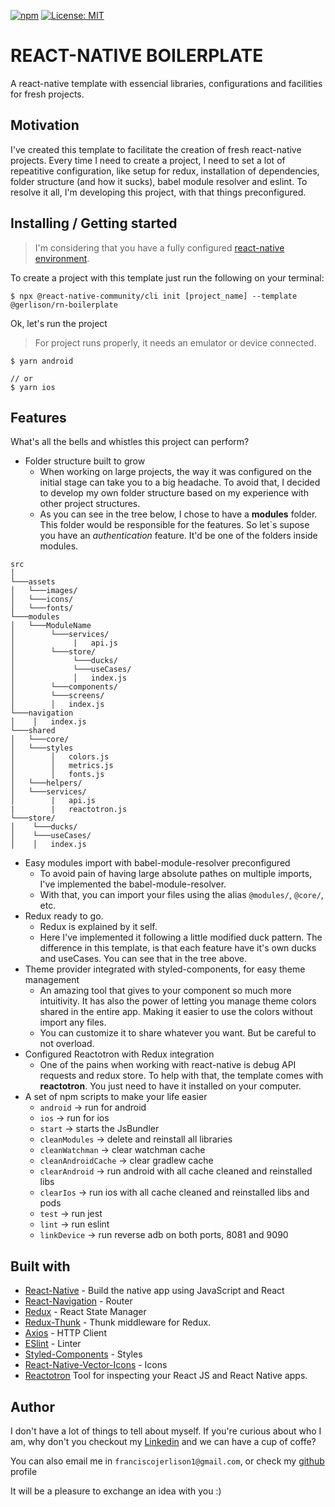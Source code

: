[![npm](https://img.shields.io/npm/v/@gerlison/rn-boilerplate)](https://www.npmjs.com/package/@gerlison/rn-boilerplate) [![License: MIT](https://img.shields.io/github/license/nd-02110114/goofi-mobile.svg)](https://opensource.org/licenses/MIT)

# REACT-NATIVE BOILERPLATE

A react-native template with essencial libraries, configurations and facilities for fresh projects.

## Motivation

I've created this template to facilitate the creation of fresh react-native projects.
Every time I need to create a project, I need to set a lot of repeatitive configuration, like setup for redux, installation of dependencies, folder structure (and how it sucks), babel module resolver and eslint. To resolve it all, I'm developing this project, with that things preconfigured.

## Installing / Getting started

> I'm considering that you have a fully configured [react-native environment](https://facebook.github.io/react-native/docs/getting-started).

To create a project with this template just run the following on your terminal:

```shell
$ npx @react-native-community/cli init [project_name] --template @gerlison/rn-boilerplate
```

Ok, let's run the project

> For project runs properly, it needs an emulator or device connected.

```shell
$ yarn android

// or
$ yarn ios
```

## Features

What's all the bells and whistles this project can perform?

- Folder structure built to grow
  - When working on large projects, the way it was configured on the initial stage can take you to a big headache. To avoid that, I decided to develop my own folder structure based on my experience with other project structures.
  - As you can see in the tree below, I chose to have a **modules** folder. This folder would be responsible for the features. So let`s supose you have an _authentication_ feature. It'd be one of the folders inside modules.

```
src
│
└───assets
│   └───images/
│   └───icons/
│   └───fonts/
└───modules
│   └───ModuleName
│        └───services/
│             |   api.js
│        └───store/
│             └───ducks/
│             └───useCases/
│             │   index.js
│        └───components/
│        └───screens/
│        │   index.js
└───navigation
│    │   index.js
└───shared
│   └───core/
│   └───styles
│        │   colors.js
│        │   metrics.js
│        │   fonts.js
│   └───helpers/
│   └───services/
│        |   api.js
|        |   reactotron.js
└───store/
│    └───ducks/
│    └───useCases/
│    │   index.js
```

- Easy modules import with babel-module-resolver preconfigured
  - To avoid pain of having large absolute pathes on multiple imports, I've implemented the babel-module-resolver.
  - With that, you can import your files using the alias `@modules/`, `@core/`, etc.
- Redux ready to go.
  - Redux is explained by it self.
  - Here I've implemented it following a little modified duck pattern. The difference in this template, is that each feature have it's own ducks and useCases. You can see that in the tree above.
- Theme provider integrated with styled-components, for easy theme management
  - An amazing tool that gives to your component so much more intuitivity. It has also the power of letting you manage theme colors shared in the entire app. Making it easier to use the colors without import any files.
  - You can customize it to share whatever you want. But be careful to not overload.
- Configured Reactotron with Redux integration
  - One of the pains when working with react-native is debug API requests and redux store. To help with that, the template comes with **reactotron**. You just need to have it installed on your computer.
- A set of npm scripts to make your life easier
  - `android` -> run for android
  - `ios` -> run for ios
  - `start` -> starts the JsBundler
  - `cleanModules` -> delete and reinstall all libraries
  - `cleanWatchman` -> clear watchman cache
  - `cleanAndroidCache` -> clear gradlew cache
  - `clearAndroid` -> run android with all cache cleaned and reinstalled libs
  - `clearIos` -> run ios with all cache cleaned and reinstalled libs and pods
  - `test` -> run jest
  - `lint` -> run eslint
  - `linkDevice` -> run reverse adb on both ports, 8081 and 9090

## Built with

- [React-Native](https://facebook.github.io/react-native/) - Build the native app using JavaScript and React
- [React-Navigation](https://reactnavigation.org/docs/en/getting-started.html) - Router
- [Redux](https://redux.js.org/) - React State Manager
- [Redux-Thunk](https://github.com/reduxjs/redux-thunk) - Thunk middleware for Redux.
- [Axios](https://github.com/axios/axios) - HTTP Client
- [ESlint](https://eslint.org/) - Linter
- [Styled-Components](https://www.styled-components.com/) - Styles
- [React-Native-Vector-Icons](https://github.com/oblador/react-native-vector-icons) - Icons
- [Reactotron](https://github.com/infinitered/reactotron) Tool for inspecting your React JS and React Native apps.

## Author

I don't have a lot of things to tell about myself. If you're curious about who I am, why don't you checkout my [Linkedin](https://www.linkedin.com/in/francisco-gerlison-223791152/) and we can have a cup of coffe?

You can also email me in `franciscojerlison1@gmail.com`, or check my [github](https://github.com/Gerlison/) profile

It will be a pleasure to exchange an idea with you :)
